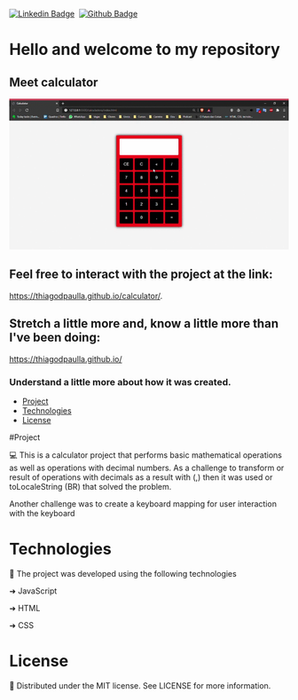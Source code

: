 [![Linkedin Badge](https://img.shields.io/badge/-LinkedIn-blue?style=flat-square&logo=Linkedin&logoColor=white&link=https://www.linkedin.com/in/thiagodepaulla/)](https://www.linkedin.com/in/thiagodepaulla/)   [![Github Badge](https://img.shields.io/badge/-Github-000?style=flat-square&logo=Github&logoColor=white&link=https://github.com/thiagodpaulla)](https://github.com/thiagodpaulla)

# Hello and welcome to my repository
## Meet calculator

![](https://github.com/thiagodpaulla/calculator/blob/main/calculator.gif)

## Feel free to interact with the project at the link:
https://thiagodpaulla.github.io/calculator/.

## Stretch a little more and, know a little more than I've been doing:


https://thiagodpaulla.github.io/

### Understand a little more about how it was created.



  * [Project](#project)
  * [Technologies](#technologies)
  * [License](#license)

#Project

💻 
This is a calculator project that performs basic mathematical operations as well as operations with decimal numbers.
As a challenge to transform or result of operations with decimals as a result with (,) then it was used or toLocaleString (BR) that solved the problem.

Another challenge was to create a keyboard mapping for user interaction with the keyboard
# Technologies

🚀 The project was developed using the following technologies


➜ JavaScript

➜ HTML

➜ CSS


# License
📂 Distributed under the MIT license. See LICENSE for more information.

